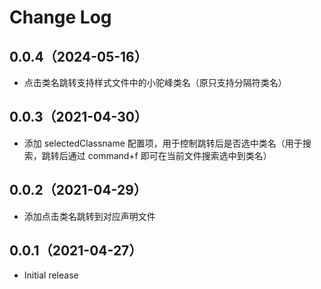 # Change Log
## 0.0.4（2024-05-16）
- 点击类名跳转支持样式文件中的小驼峰类名（原只支持分隔符类名）
## 0.0.3（2021-04-30）
- 添加 selectedClassname 配置项，用于控制跳转后是否选中类名（用于搜索，跳转后通过 command+f 即可在当前文件搜索选中到类名）
## 0.0.2（2021-04-29）
- 添加点击类名跳转到对应声明文件
## 0.0.1（2021-04-27）

- Initial release
